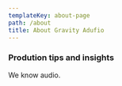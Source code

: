 ```yaml
---
templateKey: about-page
path: /about
title: About Gravity Adufio
---
```

### Prodution tips and insights

We know audio.